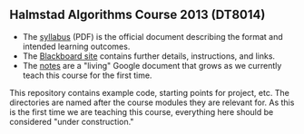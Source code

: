Halmstad Algorithms Course 2013 (DT8014)
----------------------------------------

* The [syllabus][] (PDF) is the official document describing the
  format and intended learning outcomes.
* The [Blackboard site][] contains further details, instructions, and
  links.
* The [notes][] are a "living" Google document that grows as we
  currently teach this course for the first time.

[syllabus]: http://www.hh.se/sitevision/proxy/utbildning/hittautbildning/kursplaner.4677.html/svid12_70cf2e49129168da015800074301/752680950/se_proxy/utb_kursplan.asp?kurskod=DT8014&revisionsnr=1&format=pdf&lang=en
[Blackboard site]: https://hh.blackboard.com/webapps/portal/frameset.jsp?tab_tab_group_id=_2_1&url=%2Fwebapps%2Fblackboard%2Fexecute%2Flauncher%3Ftype%3DCourse%26id%3D_5092_1%26url%3D
[notes]: https://docs.google.com/document/d/1C1Gs8qaBFTV1PkHLRUuLx_WAx8tviem3PDRAPJqlCFw/edit?usp=sharing

This repository contains example code, starting points for project,
etc.  The directories are named after the course modules they are
relevant for.  As this is the first time we are teaching this course,
everything here should be considered "under construction."
